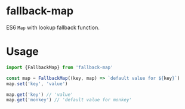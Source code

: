 fallback-map
=============

ES6 `Map` with lookup fallback function.

# Usage

```js
import {FallbackMap} from 'fallback-map'

const map = FallbackMap((key, map) => `default value for ${key}`)
map.set('key', 'value')

map.get('key') // 'value'
map.get('monkey') // 'default value for monkey'
```
